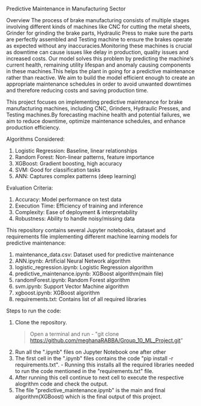Predictive Maintenance in Manufacturing Sector

Overview
The process of brake manufacturing consists of multiple stages involving different kinds of machines like CNC for cutting the metal sheets, Grinder for grinding the brake parts, Hydraulic Press to make sure the parts are perfectly assembled and Testing machine to ensure the brakes operate as expected without any inaccuracies.Monitoring these machines is crucial as downtime can cause issues like delay in production, quality issues and increased costs. Our model solves this problem by predicting the machine’s current health, remaining utility lifespan and anomaly causing components in these machines.This helps the plant in going for a predictive maintenance rather than reactive. We aim to build the model efficient enough to create an appropriate maintenance schedules in order to avoid unwanted downtimes and therefore reducing costs and saving production time.

This project focuses on implementing predictive maintenance for brake manufacturing machines, including CNC, Grinders, Hydraulic Presses, and Testing machines.By forecasting machine health and potential failures, we aim to reduce downtime, optimize maintenance schedules, and enhance production efficiency.

Algorithms Considered:
1. Logistic Regression: Baseline, linear relationships
2. Random Forest: Non-linear patterns, feature importance
3. XGBoost: Gradient boosting, high accuracy
4. SVM: Good for classification tasks
5. ANN: Captures complex patterns (deep learning)
   
Evaluation Criteria:
1. Accuracy: Model performance on test data
2. Execution Time: Efficiency of training and inference
3. Complexity: Ease of deployment & interpretability
4. Robustness: Ability to handle noisy/missing data


This repository contains several Jupyter notebooks, dataset and requirements file implementing different machine learning models for predictive maintenance:

1. maintenance_data.csv: Dataset used for predictive maintenance
2. ANN.ipynb: Artificial Neural Network algorithm
3. logistic_regression.ipynb: Logistic Regression algorithm
4. predictive_maintenance.ipynb: XGBoost algorithm(main file)
5. randomForest.ipynb: Random Forest algorithm
6. svm.ipynb: Support Vector Machine algorithm
7. xgboost.ipynb: XGBoost algorithm
8. requirements.txt: Contains list of all required libraries

Steps to run the code:
1. Clone the repository.
   > Open a terminal and run - "git clone https://github.com/meghanaRABBA/Group_10_ML_Project.git"
2. Run all the ".ipynb" files on Jupyter Notebook one after other
3. The first cell in the ".ipynb" files contains the code "pip install -r requirements.txt". - Running this installs all the required libraries needed to run the code mentioned in the "requirements.txt" file.
4. After running this cell continue to next cell to execute the respective alogrithm code and check the output.
5. The file "predictive_maintenance.ipynb" is the main and final algorithm(XGBoost) which is the final output of this project.









